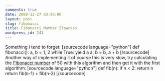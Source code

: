 ```yaml
---
comments: true
date: 2008-12-27 03:45:00
layout: post
slug: fibonacci
title: Fibonacci Number Slowness
wordpress_id: 241
---
```


Something I tend to forget:
[sourcecode language="python"]
def fibonacci():
    a, b = 1, 2
    while True:
        yield a
        a, b = b, a + b
[/sourcecode]
Another way of implementing it of course this is very slow, try calculating the [Fibonacci number](http://en.wikipedia.org/wiki/Fibonacci_number) of 50 with this algorithm and then get it with the first algorithm:
[sourcecode language="python"]
def fib(n):
    if n < 2:
        return n
    return fib(n-1) + fib(n-2)
[/sourcecode]
